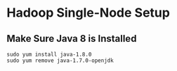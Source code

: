 # Hadoop Single-Node Setup

## Make Sure Java 8 is Installed
```
sudo yum install java-1.8.0
sudo yum remove java-1.7.0-openjdk
```
